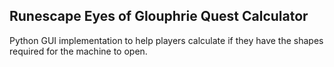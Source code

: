 ## Runescape Eyes of Glouphrie Quest Calculator
Python GUI implementation to help players calculate if they have the shapes required for the machine to open.


